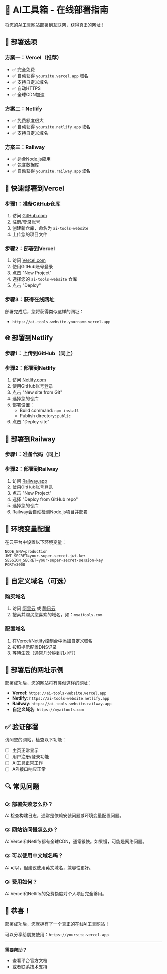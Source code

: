 # 🚀 AI工具箱 - 在线部署指南

将您的AI工具网站部署到互联网，获得真正的网址！

## 🌟 部署选项

### 方案一：Vercel（推荐）
- ✅ 完全免费
- ✅ 自动获得 `yoursite.vercel.app` 域名
- ✅ 支持自定义域名
- ✅ 自动HTTPS
- ✅ 全球CDN加速

### 方案二：Netlify
- ✅ 免费额度很大
- ✅ 自动获得 `yoursite.netlify.app` 域名
- ✅ 支持自定义域名

### 方案三：Railway
- ✅ 适合Node.js应用
- ✅ 包含数据库
- ✅ 自动获得 `yoursite.railway.app` 域名

## 🚀 快速部署到Vercel

### 步骤1：准备GitHub仓库
1. 访问 [GitHub.com](https://github.com)
2. 注册/登录账号
3. 创建新仓库，命名为 `ai-tools-website`
4. 上传您的项目文件

### 步骤2：部署到Vercel
1. 访问 [Vercel.com](https://vercel.com)
2. 使用GitHub账号登录
3. 点击 "New Project"
4. 选择您的 `ai-tools-website` 仓库
5. 点击 "Deploy"

### 步骤3：获得在线网址
部署完成后，您将获得类似这样的网址：
- `https://ai-tools-website-yourname.vercel.app`

## 🌐 部署到Netlify

### 步骤1：上传到GitHub（同上）

### 步骤2：部署到Netlify
1. 访问 [Netlify.com](https://netlify.com)
2. 使用GitHub账号登录
3. 点击 "New site from Git"
4. 选择您的仓库
5. 部署设置：
   - Build command: `npm install`
   - Publish directory: `public`
6. 点击 "Deploy site"

## 🚂 部署到Railway

### 步骤1：准备代码（同上）

### 步骤2：部署到Railway
1. 访问 [Railway.app](https://railway.app)
2. 使用GitHub账号登录
3. 点击 "New Project"
4. 选择 "Deploy from GitHub repo"
5. 选择您的仓库
6. Railway会自动检测Node.js项目并部署

## 🔧 环境变量配置

在云平台中设置以下环境变量：

```
NODE_ENV=production
JWT_SECRET=your-super-secret-jwt-key
SESSION_SECRET=your-super-secret-session-key
PORT=3000
```

## 📱 自定义域名（可选）

### 购买域名
1. 访问 [阿里云](https://wanwang.aliyun.com) 或 [腾讯云](https://dnspod.cloud.tencent.com)
2. 搜索并购买您喜欢的域名，如：`myaitools.com`

### 配置域名
1. 在Vercel/Netlify控制台中添加自定义域名
2. 按照提示配置DNS记录
3. 等待生效（通常几分钟到几小时）

## 🎯 部署后的网址示例

部署成功后，您的网站将有类似这样的网址：

- **Vercel**: `https://ai-tools-website.vercel.app`
- **Netlify**: `https://ai-tools-website.netlify.app`
- **Railway**: `https://ai-tools-website.railway.app`
- **自定义域名**: `https://myaitools.com`

## ✅ 验证部署

访问您的网站，检查以下功能：
- [ ] 主页正常显示
- [ ] 用户注册/登录功能
- [ ] AI工具正常工作
- [ ] API接口响应正常

## 🔍 常见问题

### Q: 部署失败怎么办？
A: 检查构建日志，通常是依赖安装问题或环境变量配置问题。

### Q: 网站访问慢怎么办？
A: Vercel和Netlify都有全球CDN，通常很快。如果慢，可能是网络问题。

### Q: 可以使用中文域名吗？
A: 可以，但建议使用英文域名，兼容性更好。

### Q: 费用如何？
A: Vercel和Netlify的免费额度对个人项目完全够用。

## 🎉 恭喜！

部署成功后，您就拥有了一个真正的在线AI工具网站！

可以分享给朋友使用：`https://yoursite.vercel.app`

---

**需要帮助？** 
- 查看平台官方文档
- 或者联系技术支持 
